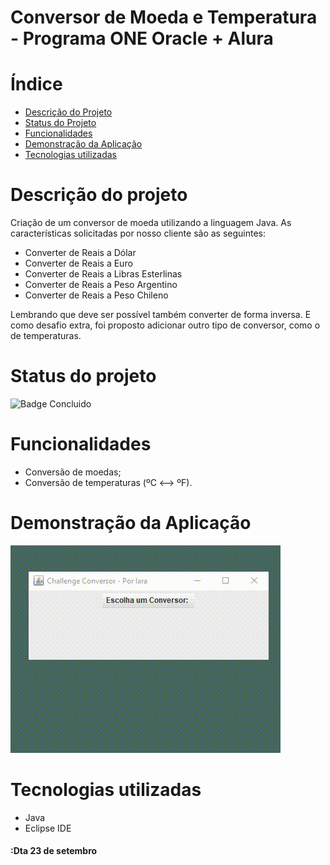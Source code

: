 # Conversor de Moeda e Temperatura - Programa ONE Oracle + Alura

# Índice 

* [Descrição do Projeto](#descrição-do-projeto)
* [Status do Projeto](#status-do-projeto)
* [Funcionalidades](#funcionalidades)
* [Demonstração da Aplicação](#demonstração-da-aplicação)
* [Tecnologias utilizadas](#tecnologias-utilizadas)

# Descrição do projeto

Criação de um conversor de moeda utilizando a linguagem Java. As características solicitadas por nosso cliente são as seguintes:
- Converter de Reais a Dólar
- Converter de Reais a Euro
- Converter de Reais a Libras Esterlinas
- Converter de Reais a Peso Argentino
- Converter de Reais a Peso Chileno
  
Lembrando que deve ser possível também converter de forma inversa. E como desafio extra, foi proposto adicionar outro tipo de conversor, como o de temperaturas.

# Status do projeto

![Badge Concluido](http://img.shields.io/static/v1?label=STATUS&message=CONCLUIDO&color=GREEN&style=for-the-badge)

# Funcionalidades

- Conversão de moedas;
- Conversão de temperaturas (ºC <--> ºF).

# Demonstração da Aplicação

![demonstracao](video.gif)

# Tecnologias utilizadas

- Java
- Eclipse IDE

<h4> :Dta 23 de setembro</h4>
